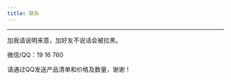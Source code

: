```yaml
---
title: 联系
---
```

<hr>
<p>加我请说明来意，加好友不说话会被拉黑。</p>
<p>微信/QQ：19 16 760 </p>
<p>请通过QQ发送产品清单和价格及数量，谢谢！</p>
